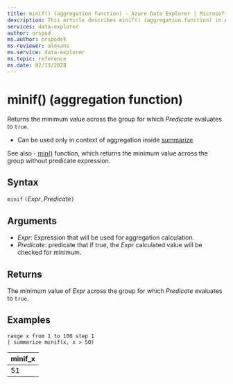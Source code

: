 ```yaml
---
title: minif() (aggregation function) - Azure Data Explorer | Microsoft Docs
description: This article describes minif() (aggregation function) in Azure Data Explorer.
services: data-explorer
author: orspod
ms.author: orspodek
ms.reviewer: alexans
ms.service: data-explorer
ms.topic: reference
ms.date: 02/13/2020
---
```

# minif() (aggregation function)

Returns the minimum value across the group for which *Predicate* evaluates to `true`.

* Can be used only in context of aggregation inside [summarize](summarizeoperator.md)

See also - [min()](min-aggfunction.md) function, which returns the minimum value across the group without predicate expression.

## Syntax

 `minif` `(`*Expr*`,`*Predicate*`)`

## Arguments

* *Expr*: Expression that will be used for aggregation calculation.
* *Predicate*: predicate that if true, the *Expr* calculated value will be checked for minimum.

## Returns

The minimum value of *Expr* across the group for which *Predicate* evaluates to `true`.

## Examples

```kusto
range x from 1 to 100 step 1
| summarize minif(x, x > 50)
```

|minif_x|
|---|
|51|